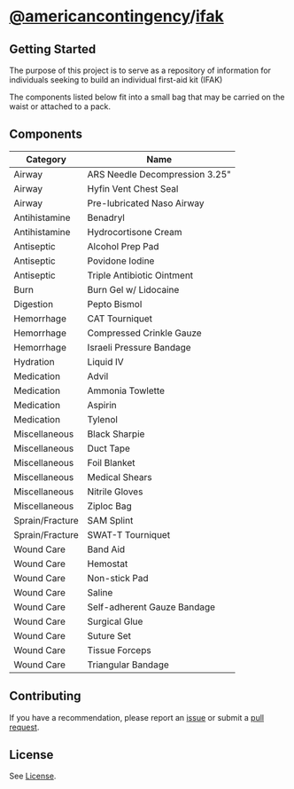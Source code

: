 # [@americancontingency](https://github.com/americancontingency)/[ifak](https://github.com/americancontingency/ifak)

## Getting Started

The purpose of this project is to serve as a repository of information for individuals seeking to build an individual first-aid kit (IFAK)

The components listed below fit into a small bag that may be carried on the waist or attached to a pack.

## Components

| Category | Name |
| --- | --- |
| Airway | ARS Needle Decompression 3.25" |
| Airway | Hyfin Vent Chest Seal |
| Airway | Pre-lubricated Naso Airway |
| Antihistamine | Benadryl |
| Antihistamine | Hydrocortisone Cream |
| Antiseptic | Alcohol Prep Pad |
| Antiseptic | Povidone Iodine |
| Antiseptic | Triple Antibiotic Ointment |
| Burn | Burn Gel w/ Lidocaine |
| Digestion | Pepto Bismol |
| Hemorrhage | CAT Tourniquet |
| Hemorrhage | Compressed Crinkle Gauze |
| Hemorrhage | Israeli Pressure Bandage |
| Hydration | Liquid IV |
| Medication | Advil |
| Medication | Ammonia Towlette |
| Medication | Aspirin |
| Medication | Tylenol |
| Miscellaneous | Black Sharpie |
| Miscellaneous | Duct Tape |
| Miscellaneous | Foil Blanket |
| Miscellaneous | Medical Shears |
| Miscellaneous | Nitrile Gloves |
| Miscellaneous | Ziploc Bag |
| Sprain/Fracture | SAM Splint |
| Sprain/Fracture | SWAT-T Tourniquet |
| Wound Care | Band Aid |
| Wound Care | Hemostat |
| Wound Care | Non-stick Pad |
| Wound Care | Saline |
| Wound Care | Self-adherent Gauze Bandage |
| Wound Care | Surgical Glue |
| Wound Care | Suture Set |
| Wound Care | Tissue Forceps |
| Wound Care | Triangular Bandage |

## Contributing

If you have a recommendation, please report an [issue](https://docs.github.com/en/github/managing-your-work-on-github/creating-an-issue) or submit a [pull request](https://docs.github.com/en/github/collaborating-with-issues-and-pull-requests/creating-a-pull-request).

## License 

See [License](/LICENSE).
